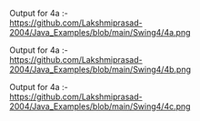 Output for 4a :-                                                                  
https://github.com/Lakshmiprasad-2004/Java_Examples/blob/main/Swing4/4a.png

Output for 4a :-                                                           
https://github.com/Lakshmiprasad-2004/Java_Examples/blob/main/Swing4/4b.png

Output for 4a :-                                                                 
https://github.com/Lakshmiprasad-2004/Java_Examples/blob/main/Swing4/4c.png
